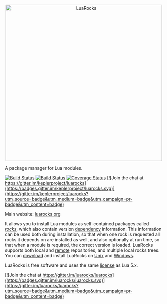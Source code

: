 <p align="center"><a href="http://luarocks.org"><img border="0" src="http://luarocks.github.io/luarocks/luarocks.png" alt="LuaRocks" width="500px"></a></p>

A package manager for Lua modules.

[![Build Status](https://travis-ci.org/luarocks/luarocks.svg?branch=master)](https://travis-ci.org/luarocks/luarocks)
[![Build Status](https://ci.appveyor.com/api/projects/status/4x4630tcf64da48i/branch/master?svg=true)](https://ci.appveyor.com/project/hishamhm/luarocks/branch/master)
[![Coverage Status](https://codecov.io/gh/luarocks/luarocks/coverage.svg?branch=master)](https://codecov.io/gh/luarocks/luarocks/branch/master)
[![Join the chat at https://gitter.im/keplerproject/luarocks](https://badges.gitter.im/keplerproject/luarocks.svg)](https://gitter.im/keplerproject/luarocks?utm_source=badge&utm_medium=badge&utm_campaign=pr-badge&utm_content=badge)

Main website: [luarocks.org](http://www.luarocks.org)

It allows you to install Lua modules as self-contained packages called
[*rocks*][1], which also contain version [dependency][2] information. This
information can be used both during installation, so that when one rock is
requested all rocks it depends on are installed as well, and also optionally
at run time, so that when a module is required, the correct version is loaded.
LuaRocks supports both local and [remote][3] repositories, and multiple local
rocks trees. You can [download][4] and install LuaRocks on [Unix][5] and
[Windows][6].

LuaRocks is free software and uses the same [license][7] as Lua 5.x.

[1]: http://luarocks.org/en/Types_of_rocks
[2]: http://luarocks.org/en/Dependencies
[3]: http://luarocks.org/en/Rocks_repositories
[4]: http://luarocks.org/en/Download
[5]: http://luarocks.org/en/Installation_instructions_for_Unix
[6]: http://luarocks.org/en/Installation_instructions_for_Windows
[7]: http://luarocks.org/en/License


[![Join the chat at https://gitter.im/luarocks/luarocks](https://badges.gitter.im/luarocks/luarocks.svg)](https://gitter.im/luarocks/luarocks?utm_source=badge&utm_medium=badge&utm_campaign=pr-badge&utm_content=badge)